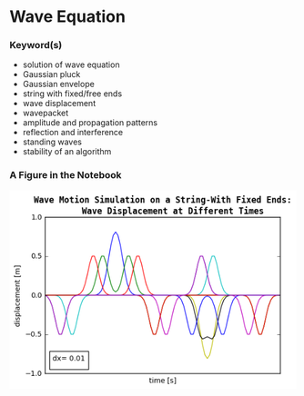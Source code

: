 
# Wave Equation

### Keyword(s)
- solution of wave equation
- Gaussian pluck
- Gaussian envelope
- string with fixed/free ends
- wave displacement
- wavepacket
- amplitude and propagation patterns
- reflection and interference
- standing waves
- stability of an algorithm

### A Figure in the Notebook




![](https://github.com/hankbesser/comp-phyz/blob/master/figures_to_display/fig_7.png)
